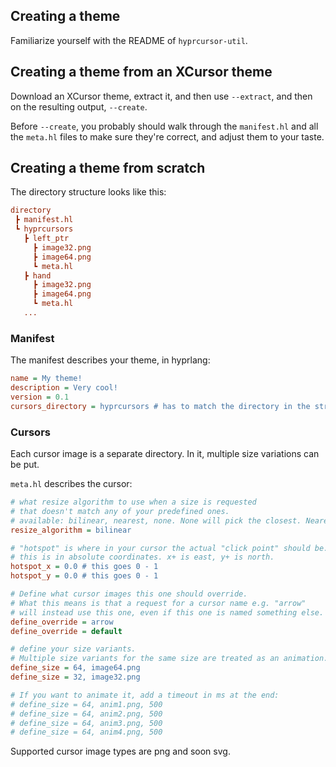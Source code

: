 ## Creating a theme

Familiarize yourself with the README of `hyprcursor-util`.

## Creating a theme from an XCursor theme

Download an XCursor theme, extract it, and then use `--extract`, and then on the resulting output, `--create`.

Before `--create`, you probably should walk through the `manifest.hl` and all the `meta.hl` files to make sure they're correct,
and adjust them to your taste.

## Creating a theme from scratch

The directory structure looks like this:
```ini
directory
 ┣ manifest.hl
 ┗ hyprcursors
   ┣ left_ptr
     ┣ image32.png
     ┣ image64.png
     ┗ meta.hl
   ┣ hand
     ┣ image32.png
     ┣ image64.png
     ┗ meta.hl
   ...
```

### Manifest

The manifest describes your theme, in hyprlang:
```ini
name = My theme!
description = Very cool!
version = 0.1
cursors_directory = hyprcursors # has to match the directory in the structure
```

### Cursors

Each cursor image is a separate directory. In it, multiple size variations can be put.

`meta.hl` describes the cursor:
```ini
# what resize algorithm to use when a size is requested
# that doesn't match any of your predefined ones.
# available: bilinear, nearest, none. None will pick the closest. Nearest is nearest neighbor.
resize_algorithm = bilinear

# "hotspot" is where in your cursor the actual "click point" should be.
# this is in absolute coordinates. x+ is east, y+ is north.
hotspot_x = 0.0 # this goes 0 - 1
hotspot_y = 0.0 # this goes 0 - 1

# Define what cursor images this one should override.
# What this means is that a request for a cursor name e.g. "arrow"
# will instead use this one, even if this one is named something else.
define_override = arrow
define_override = default

# define your size variants.
# Multiple size variants for the same size are treated as an animation.
define_size = 64, image64.png
define_size = 32, image32.png

# If you want to animate it, add a timeout in ms at the end:
# define_size = 64, anim1.png, 500
# define_size = 64, anim2.png, 500
# define_size = 64, anim3.png, 500
# define_size = 64, anim4.png, 500
```

Supported cursor image types are png and soon svg.